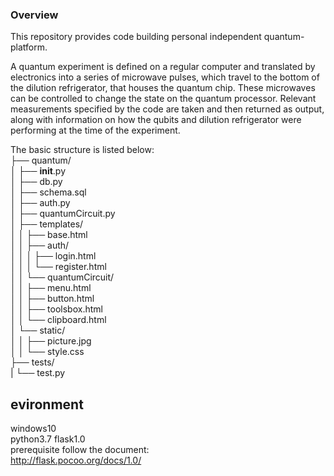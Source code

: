 ### Overview

This repository provides code building personal independent quantum-platform.<br>

A quantum experiment is defined on a regular computer and translated by electronics into a series of microwave pulses, which travel to the bottom of the dilution refrigerator, that houses the quantum chip. These microwaves can be controlled to change the state on the quantum processor. Relevant measurements specified by the code are taken and then returned as output, along with information on how the qubits and dilution refrigerator were performing at the time of the experiment.



The basic structure is listed below:<br>
├── quantum/<br>
│   ├── __init__.py<br>
│   ├── db.py<br>
│   ├── schema.sql<br>
│   ├── auth.py<br>
│   ├── quantumCircuit.py<br>
│   ├── templates/<br>
│   │   ├── base.html<br>
│   │   ├── auth/<br>
│   │   │   ├── login.html<br>
│   │   │   └── register.html<br>
│   │   └── quantumCircuit/<br>
│   │       ├── menu.html<br>
│   │       ├── button.html<br>
│   │       ├── toolsbox.html<br>
│   │       └── clipboard.html<br>
│   └── static/<br>
│   │   ├── picture.jpg<br>
│   │   └── style.css<br>
├── tests/<br>
|   └── test.py<br>

## evironment

windows10<br>
python3.7 flask1.0 <br>
prerequisite follow the document: <br>
http://flask.pocoo.org/docs/1.0/<br>
